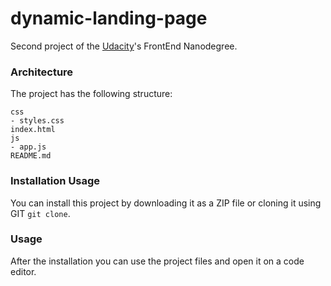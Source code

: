 # dynamic-landing-page

Second project of the [Udacity](https://www.udacity.com/)'s FrontEnd Nanodegree.

### Architecture

The project has the following structure:

```
css
- styles.css
index.html
js
- app.js
README.md
```

### Installation Usage

You can install this project by downloading it as a ZIP file or cloning it using GIT `git clone`.

### Usage

After the installation you can use the project files and open it on a code editor.
